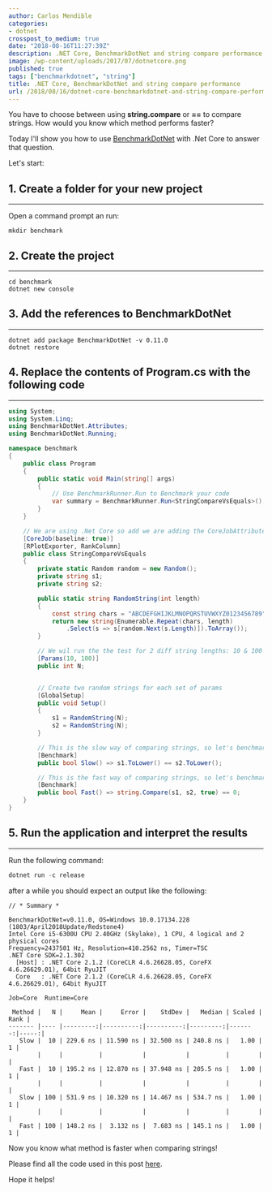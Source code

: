 ```yaml
---
author: Carlos Mendible
categories:
- dotnet
crosspost_to_medium: true
date: "2018-08-16T11:27:39Z"
description: .NET Core, BenchmarkDotNet and string compare performance
image: /wp-content/uploads/2017/07/dotnetcore.png
published: true
tags: ["benchmarkdotnet", "string"]
title: .NET Core, BenchmarkDotNet and string compare performance
url: /2018/08/16/dotnet-core-benchmarkdotnet-and-string-compare-performance/
---
```


You have to choose between using **string.compare** or **==** to compare strings. How would you know which method performs faster?

Today I'll show you how to use [BenchmarkDotNet](https://benchmarkdotnet.org) with .Net Core to answer that question.

Let's start:

## 1. Create a folder for your new project
---
Open a command prompt an run:

``` shell
mkdir benchmark
```

## 2. Create the project
---

``` shell
cd benchmark
dotnet new console
```

## 3. Add the references to BenchmarkDotNet
---

``` shell
dotnet add package BenchmarkDotNet -v 0.11.0
dotnet restore
```

## 4. Replace the contents of Program.cs with the following code
---

``` csharp
using System;
using System.Linq;
using BenchmarkDotNet.Attributes;
using BenchmarkDotNet.Running;

namespace benchmark
{
    public class Program
    {
        public static void Main(string[] args)
        {
            // Use BenchmarkRunner.Run to Benchmark your code
            var summary = BenchmarkRunner.Run<StringCompareVsEquals>();
        }
    }

    // We are using .Net Core so add we are adding the CoreJobAttribute here.
    [CoreJob(baseline: true)]
    [RPlotExporter, RankColumn]
    public class StringCompareVsEquals
    {
        private static Random random = new Random();
        private string s1;
        private string s2;

        public static string RandomString(int length)
        {
            const string chars = "ABCDEFGHIJKLMNOPQRSTUVWXYZ0123456789";
            return new string(Enumerable.Repeat(chars, length)
                .Select(s => s[random.Next(s.Length)]).ToArray());
        }

        // We wil run the the test for 2 diff string lengths: 10 & 100
        [Params(10, 100)]
        public int N;


        // Create two random strings for each set of params
        [GlobalSetup]
        public void Setup()
        {
            s1 = RandomString(N);
            s2 = RandomString(N);
        }

        // This is the slow way of comparing strings, so let's benchmark it.
        [Benchmark]
        public bool Slow() => s1.ToLower() == s2.ToLower();

        // This is the fast way of comparing strings, so let's benchmark it.
        [Benchmark]
        public bool Fast() => string.Compare(s1, s2, true) == 0;
    }
}
```

## 5. Run the application and interpret the results
---
Run the following command:

``` powershell
dotnet run -c release
```

after a while you should expect an output like the following:

``` shell
// * Summary *

BenchmarkDotNet=v0.11.0, OS=Windows 10.0.17134.228 (1803/April2018Update/Redstone4)
Intel Core i5-6300U CPU 2.40GHz (Skylake), 1 CPU, 4 logical and 2 physical cores
Frequency=2437501 Hz, Resolution=410.2562 ns, Timer=TSC
.NET Core SDK=2.1.302
  [Host] : .NET Core 2.1.2 (CoreCLR 4.6.26628.05, CoreFX 4.6.26629.01), 64bit RyuJIT
  Core   : .NET Core 2.1.2 (CoreCLR 4.6.26628.05, CoreFX 4.6.26629.01), 64bit RyuJIT

Job=Core  Runtime=Core

 Method |   N |     Mean |     Error |    StdDev |   Median | Scaled | Rank |
------- |---- |---------:|----------:|----------:|---------:|-------:|-----:|
   Slow |  10 | 229.6 ns | 11.590 ns | 32.500 ns | 240.8 ns |   1.00 |    1 |
        |     |          |           |           |          |        |      |
   Fast |  10 | 195.2 ns | 12.870 ns | 37.948 ns | 205.5 ns |   1.00 |    1 |
        |     |          |           |           |          |        |      |
   Slow | 100 | 531.9 ns | 10.320 ns | 14.467 ns | 534.7 ns |   1.00 |    1 |
        |     |          |           |           |          |        |      |
   Fast | 100 | 148.2 ns |  3.132 ns |  7.683 ns | 145.1 ns |   1.00 |    1 |
```

Now you know what method is faster when comparing strings!

Please find all the code used in this post [here](https://github.com/cmendible/dotnetcore.samples/tree/master/benchmarkdotnet).

Hope it helps!